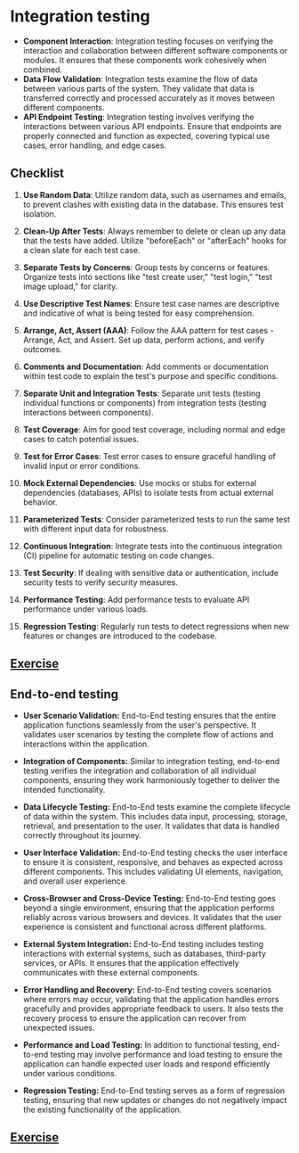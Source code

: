 # Integration testing

- **Component Interaction**: Integration testing focuses on verifying the interaction and collaboration between different software components or modules. It ensures that these components work cohesively when combined.
- **Data Flow Validation**: Integration tests examine the flow of data between various parts of the system. They validate that data is transferred correctly and processed accurately as it moves between different components.
- **API Endpoint Testing**: Integration testing involves verifying the interactions between various API endpoints. Ensure that endpoints are properly connected and function as expected, covering typical use cases, error handling, and edge cases.

## Checklist
1. **Use Random Data**: Utilize random data, such as usernames and emails, to prevent clashes with existing data in the database. This ensures test isolation.

2. **Clean-Up After Tests**: Always remember to delete or clean up any data that the tests have added. Utilize "beforeEach" or "afterEach" hooks for a clean slate for each test case.

3. **Separate Tests by Concerns**: Group tests by concerns or features. Organize tests into sections like "test create user," "test login," "test image upload," for clarity.

4. **Use Descriptive Test Names**: Ensure test case names are descriptive and indicative of what is being tested for easy comprehension.

5. **Arrange, Act, Assert (AAA)**: Follow the AAA pattern for test cases - Arrange, Act, and Assert. Set up data, perform actions, and verify outcomes.

6. **Comments and Documentation**: Add comments or documentation within test code to explain the test's purpose and specific conditions.

7. **Separate Unit and Integration Tests**: Separate unit tests (testing individual functions or components) from integration tests (testing interactions between components).

8. **Test Coverage**: Aim for good test coverage, including normal and edge cases to catch potential issues.

9. **Test for Error Cases**: Test error cases to ensure graceful handling of invalid input or error conditions.

10. **Mock External Dependencies**: Use mocks or stubs for external dependencies (databases, APIs) to isolate tests from actual external behavior.

11. **Parameterized Tests**: Consider parameterized tests to run the same test with different input data for robustness.

12. **Continuous Integration**: Integrate tests into the continuous integration (CI) pipeline for automatic testing on code changes.

13. **Test Security**: If dealing with sensitive data or authentication, include security tests to verify security measures.

14. **Performance Testing**: Add performance tests to evaluate API performance under various loads.

15. **Regression Testing**: Regularly run tests to detect regressions when new features or changes are introduced to the codebase.

## [Exercise](https://github.com/ilkkamtk/integration-testing-exercise#rest-api-integration-testing)

## End-to-end testing
- **User Scenario Validation:** End-to-End testing ensures that the entire application functions seamlessly from the user's perspective. It validates user scenarios by testing the complete flow of actions and interactions within the application.

- **Integration of Components:** Similar to integration testing, end-to-end testing verifies the integration and collaboration of all individual components, ensuring they work harmoniously together to deliver the intended functionality.

- **Data Lifecycle Testing:** End-to-End tests examine the complete lifecycle of data within the system. This includes data input, processing, storage, retrieval, and presentation to the user. It validates that data is handled correctly throughout its journey.

- **User Interface Validation:** End-to-End testing checks the user interface to ensure it is consistent, responsive, and behaves as expected across different components. This includes validating UI elements, navigation, and overall user experience.

- **Cross-Browser and Cross-Device Testing:** End-to-End testing goes beyond a single environment, ensuring that the application performs reliably across various browsers and devices. It validates that the user experience is consistent and functional across different platforms.

- **External System Integration:** End-to-End testing includes testing interactions with external systems, such as databases, third-party services, or APIs. It ensures that the application effectively communicates with these external components.

- **Error Handling and Recovery:** End-to-End testing covers scenarios where errors may occur, validating that the application handles errors gracefully and provides appropriate feedback to users. It also tests the recovery process to ensure the application can recover from unexpected issues.

- **Performance and Load Testing:** In addition to functional testing, end-to-end testing may involve performance and load testing to ensure the application can handle expected user loads and respond efficiently under various conditions.

- **Regression Testing:** End-to-End testing serves as a form of regression testing, ensuring that new updates or changes do not negatively impact the existing functionality of the application.

## [Exercise](https://github.com/ilkkamtk/integration-testing-exercise/tree/views#3-end-to-end-tests)
